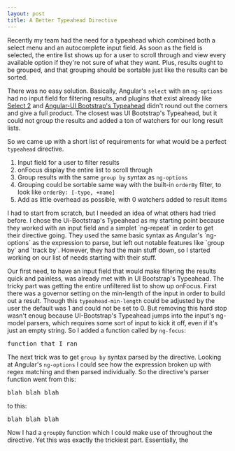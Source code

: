 ```yaml
---
layout: post
title: A Better Typeahead Directive
---
```


Recently my team had the need for a typeahead which combined both a select menu and an autocomplete input field. As soon as the field is selected, the entire list shows up for a user to scroll through and view every available option if they're not sure of what they want. Plus, results ought to be grouped, and that grouping should be sortable just like the results can be sorted.

There was no easy solution. Basically, Angular's `select` with an `ng-options` had no input field for filtering results, and plugins that exist already like <a href="">Select 2</a> and <a href="">Angular-UI Bootstrap's Typeahead</a> didn't round out the corners and give a full product. The closest was UI Bootstrap's Typeahead, but it could not group the results and added a ton of watchers for our long result lists.

So we came up with a short list of requirements for what would be a perfect `typeahead` directive.
<ol>
<li>Input field for a user to filter results</li>
<li>onFocus display the entire list to scroll through</li>
<li>Group results with the same <code>group by</code> syntax as <code>ng-options</code></li>
<li>Grouping could be sortable same way with the built-in <code>orderBy</code> filter, to look like <code>orderBy: [-type, +name]</code></li>
<li>Add as little overhead as possible, with 0 watchers added to result items</li>
</ol>
I had to start from scratch, but I needed an idea of what others had tried before. I chose the Ui-Bootstrap's Typeahead as my starting point because they worked with an input field and a simplet `ng-repeat` in order to get their directive going. They used the same basic syntax as Angular's `ng-options` as the expression to parse, but left out notable features like `group by` and `track by`. However, they had the main stuff down, so I started working on our list of needs starting with their stuff.

Our first need, to have an input field that would make filtering the results quick and painless, was already met with in UI Bootstrap's Typeahead. The tricky part was getting the entire unfiltered list to show up onFocus. First there was a governor setting on the min-length of the input in order to build out a result. Though this `typeahead-min-length` could be adjusted by the user the default was 1 and could not be set to 0. But removing this hard stop wasn't enoug because UI-Bootstrap's Typeahead jumps into the input's ng-model parsers, which requires some sort of input to kick it off, even if it's just an empty string. So I added a function called by `ng-focus`:
<pre>
function that I ran
</pre>
The next trick was to get `group by` syntax parsed by the directive. Looking at Angular's `ng-options` I could see how the expression broken up with regex matching and then parsed individually. So the directive's parser function went from this:
<pre>
blah blah blah
</pre>
to this:
<pre>
blah blah blah
</pre>
Now I had a `groupBy` function which I could make use of throughout the directive. Yet this was exactly the trickiest part. Essentially, the 